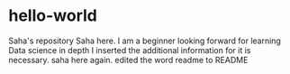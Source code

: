 # hello-world
Saha's  repository
Saha here. I am a beginner looking forward for learning Data science in depth
I inserted the additional information for it is necessary.
saha here again. 
edited the word readme to README
